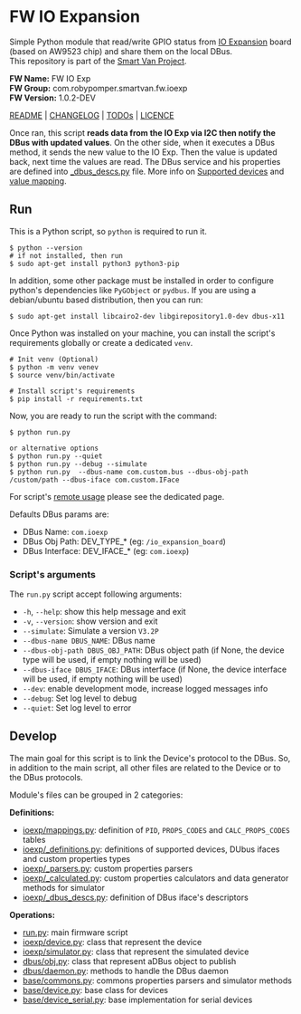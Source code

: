 # FW IO Expansion

Simple Python module that read/write GPIO status from [IO Expansion](https://www.waveshare.com/aw9523b-io-expansion-board.htm)
board (based on AW9523 chip) and share them on the local DBus.<br />
This repository is part of the [Smart Van Project](https://smartvan.johnosproject.org/).

**FW Name:** FW IO Exp<br />
**FW Group:** com.robypomper.smartvan.fw.ioexp<br />
**FW Version:** 1.0.2-DEV

[README](README.md) | [CHANGELOG](CHANGELOG.md) | [TODOs](TODOs.md) | [LICENCE](LICENCE.md)

Once ran, this script **reads data from the IO Exp via I2C then notify
the DBus with updated values**. On the other side, when it executes a
DBus method, it sends the new value to the IO Exp. Then the value is
updated back, next time the values are read. The DBus service and his
properties are defined into [_dbus_descs.py](fw_ioexp/ioexp/_dbus_descs.py) file. More info 
on [Supported devices](/docs/supported_devices.md)
and [value mapping](/docs/values_mapping.md).


## Run

This is a Python script, so `python` is required to run it.

```shell
$ python --version
# if not installed, then run
$ sudo apt-get install python3 python3-pip
```

In addition, some other package must be installed in order to configure
python's dependencies like `PyGObject` or `pydbus`. If you are using a
debian/ubuntu based distribution, then you can run:

```shell
$ sudo apt-get install libcairo2-dev libgirepository1.0-dev dbus-x11 
```

Once Python was installed on your machine, you can install the script's
requirements globally or create a dedicated `venv`.

```shell
# Init venv (Optional)
$ python -m venv venev
$ source venv/bin/activate

# Install script's requirements
$ pip install -r requirements.txt
```

Now, you are ready to run the script with the command:

```shell
$ python run.py

or alternative options
$ python run.py --quiet
$ python run.py --debug --simulate
$ python run.py  --dbus-name com.custom.bus --dbus-obj-path /custom/path --dbus-iface com.custom.IFace
```

For script's [remote usage](docs/remote_usage.md) please see the dedicated page.

Defaults DBus params are:
* DBus Name: `com.ioexp`
* DBus Obj Path: DEV_TYPE_* (eg: `/io_expansion_board`)
* DBus Interface: DEV_IFACE_* (eg: `com.ioexp`)

### Script's arguments

The `run.py` script accept following arguments:
 
* `-h`, `--help`: show this help message and exit
* `-v`, `--version`: show version and exit
* `--simulate`: Simulate a version `V3.2P`
* `--dbus-name DBUS_NAME`: DBus name
* `--dbus-obj-path DBUS_OBJ_PATH`: DBus object path (if None, the device type will be used, if empty nothing will be used)
* `--dbus-iface DBUS_IFACE`: DBus interface (if None, the device interface will be used, if empty nothing will be used)
* `--dev`: enable development mode, increase logged messages info
* `--debug`: Set log level to debug
* `--quiet`: Set log level to error


## Develop

The main goal for this script is to link the Device's protocol to the DBus.
So, in addition to the main script, all other files are related to the Device
or to the DBus protocols.

Module's files can be grouped in 2 categories:

**Definitions:**

* [ioexp/mappings.py](fw_ioexp/ioexp/mappings.py):
  definition of `PID`, `PROPS_CODES` and `CALC_PROPS_CODES` tables
* [ioexp/_definitions.py](fw_ioexp/ioexp/_definitions.py):
  definitions of supported devices, DUbus ifaces and custom properties types
* [ioexp/_parsers.py](fw_ioexp/ioexp/_parsers.py):
  custom properties parsers
* [ioexp/_calculated.py](fw_ioexp/ioexp/_calculated.py):
  custom properties calculators and data generator methods for simulator
* [ioexp/_dbus_descs.py](fw_ioexp/ioexp/_dbus_descs.py):
  definition of DBus iface's descriptors

**Operations:**

* [run.py](run.py):
  main firmware script
* [ioexp/device.py](fw_ioexp/ioexp/device.py):
  class that represent the device
* [ioexp/simulator.py](fw_ioexp/ioexp/simulator.py):
  class that represent the simulated device
* [dbus/obj.py](fw_ioexp/dbus/obj.py):
  class that represent aDBus object to publish
* [dbus/daemon.py](fw_ioexp/dbus/daemon.py):
  methods to handle the DBus daemon
* [base/commons.py](fw_ioexp/base/commons.py):
  commons properties parsers and simulator methods
* [base/device.py](fw_ioexp/base/device.py):
  base class for devices
* [base/device_serial.py](fw_ioexp/base/device_serial.py):
  base implementation for serial devices
